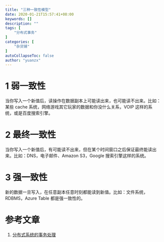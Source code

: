 ```yaml
---
title: "三种一致性模型"
date: 2020-01-21T15:57:41+08:00
keywords: []
description: ""
tags: [
    "分布式事务"
]
categories: [
    "杂货铺"
]
autoCollapseToc: false
author: "yuanzx"
---
```


# 1 弱一致性

当你写入一个新值后，读操作在数据副本上可能读出来，也可能读不出来。比如：某些 cache 系统，网络游戏其它玩家的数据和你没什么关系，VOIP 这样的系统，或是百度搜索引擎。

# 2 最终一致性

当你写入一个新值后，有可能读不出来，但在某个时间窗口之后保证最终能读出来。比如：DNS，电子邮件、Amazon S3，Google 搜索引擎这样的系统。

# 3 强一致性

新的数据一旦写入，在任意副本任意时刻都能读到新值。比如：文件系统，RDBMS，Azure Table 都是强一致性的。

# 参考文章

1. [分布式系统的事务处理](https://coolshell.cn/articles/10910.html)

